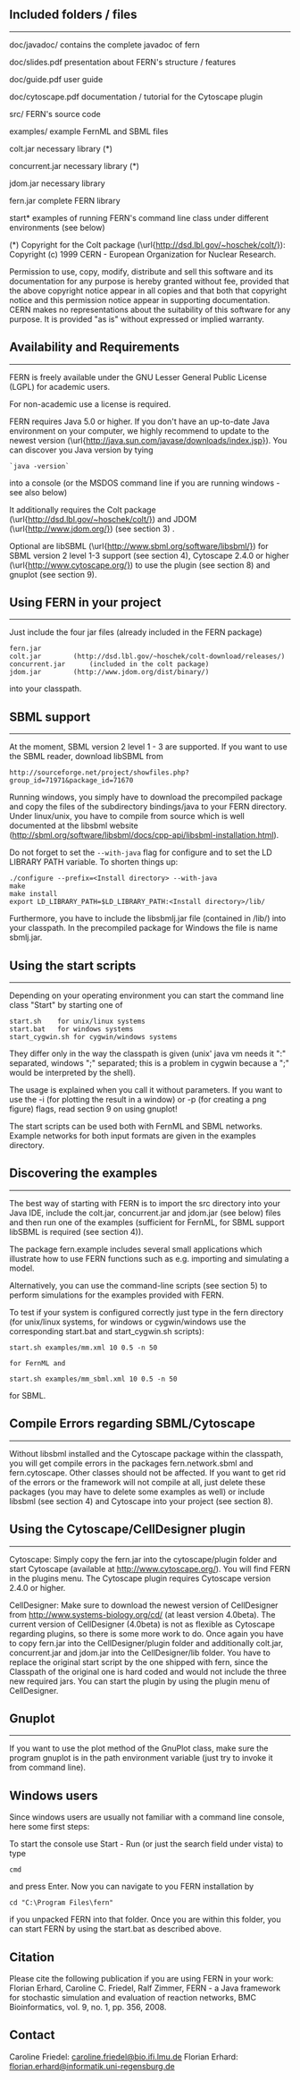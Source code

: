 ## Included folders / files
----------

doc/javadoc/		contains the complete javadoc of fern

doc/slides.pdf 		presentation about FERN's structure / features

doc/guide.pdf  		user guide

doc/cytoscape.pdf	documentation / tutorial for the Cytoscape plugin

src/ 			FERN's source code

examples/ 		example FernML and SBML files

colt.jar		necessary library (*)

concurrent.jar		necessary library (*)

jdom.jar		necessary library

fern.jar 		complete FERN library

start* 			examples of running FERN's command line class under different environments (see below)

(*) Copyright for the Colt package (\url{http://dsd.lbl.gov/~hoschek/colt/}):
Copyright (c) 1999 CERN - European Organization for Nuclear Research.

Permission to use, copy, modify, distribute and sell this software and its documentation for any purpose is hereby granted without fee, provided that the above copyright notice appear in all copies and that both that copyright notice and this permission notice appear in supporting documentation. CERN makes no representations about the suitability of this software for any purpose. It is provided "as is" without expressed or implied warranty. 

## Availability and Requirements
---------------
FERN is freely available under the GNU Lesser General Public License (LGPL) for academic users. 

For non-academic use a license is required.

FERN requires Java 5.0 or higher. If you don't have an up-to-date Java environment on your computer, we highly recommend to update to the newest version (\url{http://java.sun.com/javase/downloads/index.jsp}). You can discover you Java version by tying

	`java -version`

into a console (or the MSDOS command line if you are running windows - see also below)

It additionally requires the Colt package (\url{http://dsd.lbl.gov/~hoschek/colt/}) and JDOM (\url{http://www.jdom.org/}) (see section 3) . 

Optional are libSBML (\url{http://www.sbml.org/software/libsbml/}) for SBML version 2 level 1-3 support (see section 4), Cytoscape 2.4.0 or higher (\url{http://www.cytoscape.org/}) to use the plugin (see section 8) and gnuplot (see section 9).


## Using FERN in your project
------------

Just include the four jar files (already included in the FERN package)

	fern.jar
	colt.jar		(http://dsd.lbl.gov/~hoschek/colt-download/releases/)
	concurrent.jar		(included in the colt package)
	jdom.jar		(http://www.jdom.org/dist/binary/)

into your classpath. 


## SBML support
---------------

At the moment, SBML version 2 level 1 - 3 are supported. If you want to use the SBML reader,
download libSBML from

	http://sourceforge.net/project/showfiles.php?group_id=71971&package_id=71670

Running windows, you simply have to download the precompiled package and copy the files of the subdirectory
bindings/java to your FERN directory. Under linux/unix, you have to compile from source
which is well documented at the libsbml website (http://sbml.org/software/libsbml/docs/cpp-api/libsbml-installation.html).

Do not forget to set the `--with-java` flag for configure and to set the LD LIBRARY PATH variable.
To shorten things up:

	./configure --prefix=<Install directory> --with-java
	make 
	make install
	export LD_LIBRARY_PATH=$LD_LIBRARY_PATH:<Install directory>/lib/

Furthermore, you have to include the libsbmlj.jar file (contained in <Install directory>/lib/) 
into your classpath. In the precompiled package for Windows the file is name sbmlj.jar.

## Using the start scripts
---------

Depending on your operating environment you can start the command line class "Start" by starting one of

	start.sh	for unix/linux systems
	start.bat	for windows systems
	start_cygwin.sh	for cygwin/windows systems

They differ only in the way the classpath is given (unix' java vm needs it ":" separated, windows ";" separated; this is a problem in cygwin because a ";" would be interpreted by the shell).

The usage is explained when you call it without parameters. If you want to use the -i (for plotting the result in a window) or -p (for creating a png figure) flags, read section 9 on using gnuplot!

The start scripts can be used both with FernML and SBML networks. Example networks for both input
formats are given in the examples directory.


## Discovering the examples
----------
The best way of starting with FERN is to import the src directory into your Java IDE,
include the colt.jar, concurrent.jar and jdom.jar (see below) files and then run one of the examples
(sufficient for FernML, for SBML support libSBML is required (see section 4)).

The package fern.example includes several small applications which illustrate how to use FERN
functions such as e.g. importing and simulating a model.

Alternatively, you can use the command-line scripts (see section 5) to perform simulations for the 
examples provided with FERN.

To test if your system is configured correctly just type in the fern directory 
(for unix/linux systems, for windows or cygwin/windows use the 
corresponding start.bat and start_cygwin.sh scripts):

	start.sh examples/mm.xml 10 0.5 -n 50 

	for FernML and 

	start.sh examples/mm_sbml.xml 10 0.5 -n 50

for SBML.


## Compile Errors regarding SBML/Cytoscape
--------
Without libsbml installed and the Cytoscape package within the classpath, 
you will get compile errors in the packages fern.network.sbml and fern.cytoscape. 
Other classes should not be affected. If you want to get rid of the errors or the 
framework will not compile at all, just delete these packages (you may have to delete 
some examples as well) or include libsbml (see section 4) and Cytoscape into your 
project (see section 8).



## Using the Cytoscape/CellDesigner plugin
--------

Cytoscape: Simply copy the fern.jar into the cytoscape/plugin folder and start Cytoscape (available at http://www.cytoscape.org/). You will find FERN in the
plugins menu. The Cytoscape plugin requires Cytoscape version 2.4.0 or higher.

CellDesigner: Make sure to download the newest version of CellDesigner from http://www.systems-biology.org/cd/ (at least version 4.0beta). The current version of CellDesigner (4.0beta) is not as flexible as Cytoscape regarding plugins, so there is some more work to do. Once again you have to copy fern.jar into the CellDesigner/plugin folder and additionally colt.jar, concurrent.jar and jdom.jar into the CellDesigner/lib folder. You have to replace the original start script by the one shipped with fern, since the Classpath of the original one is hard coded and would not include the three new required jars. You can start the plugin by using the plugin menu of CellDesigner.


## Gnuplot
----------

If you want to use the plot method of the GnuPlot class, make sure the program gnuplot is in the path environment variable (just try to invoke it from command line).



## Windows users


Since windows users are usually not familiar with a command line console, here some first steps:

To start the console use Start - Run (or just the search field under vista) to type 

	cmd

and press Enter. Now you can navigate to you FERN installation by

	cd "C:\Program Files\fern"

if you unpacked FERN into that folder. Once you are within this folder, you can start FERN by using the start.bat as described above.

## Citation


Please cite the following publication if you are using FERN in your work:  Florian Erhard, Caroline C. Friedel, Ralf Zimmer, FERN - a Java framework for stochastic simulation and evaluation of reaction networks, BMC Bioinformatics, vol. 9, no. 1, pp. 356, 2008. 


## Contact


Caroline Friedel: caroline.friedel@bio.ifi.lmu.de
Florian Erhard: florian.erhard@informatik.uni-regensburg.de

